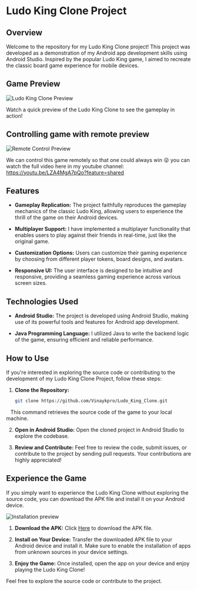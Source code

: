 # Ludo King Clone Project

## Overview

Welcome to the repository for my Ludo King Clone project! This project was developed as a demonstration of my Android app development skills using Android Studio. Inspired by the popular Ludo King game, I aimed to recreate the classic board game experience for mobile devices.

## Game Preview

![Ludo King Clone Preview](https://github.com/Vinaykpro/Ludo_King_Clone/blob/master/ludo_clone_preview.gif)

Watch a quick preview of the Ludo King Clone to see the gameplay in action!

## Controlling game with remote preview

![Remote Control Preview](https://github.com/Vinaykpro/Ludo_King_Clone/blob/master/remotecontrolled.gif)

We can control this game remotely so that one could always win 😜 you can watch the full video here in my youtube channel:
https://youtu.be/LZA4MgA7pQo?feature=shared


## Features

- **Gameplay Replication:** The project faithfully reproduces the gameplay mechanics of the classic Ludo King, allowing users to experience the thrill of the game on their Android devices.

- **Multiplayer Support:** I have implemented a multiplayer functionality that enables users to play against their friends in real-time, just like the original game.

- **Customization Options:** Users can customize their gaming experience by choosing from different player tokens, board designs, and avatars.

- **Responsive UI:** The user interface is designed to be intuitive and responsive, providing a seamless gaming experience across various screen sizes.

## Technologies Used

- **Android Studio:** The project is developed using Android Studio, making use of its powerful tools and features for Android app development.

- **Java Programming Language:** I utilized Java to write the backend logic of the game, ensuring efficient and reliable performance.

## How to Use

If you're interested in exploring the source code or contributing to the development of my Ludo King Clone Project, follow these steps:

1. **Clone the Repository:**
   ```bash
   git clone https://github.com/Vinaykpro/Ludo_King_Clone.git

‎ ‎ ‎ This command retrieves the source code of the game to your local machine.

2. **Open in Android Studio:**
Open the cloned project in Android Studio to explore the codebase.

3. **Review and Contribute:**
Feel free to review the code, submit issues, or contribute to the project by sending pull requests. Your contributions are highly appreciated!

## Experience the Game

If you simply want to experience the Ludo King Clone without exploring the source code, you can download the APK file and install it on your Android device.

![Installation preview](https://github.com/Vinaykpro/Ludo_King_Clone/blob/master/installation_preview.gif)

1. **Download the APK:**
   Click [Here](https://dl.dropboxusercontent.com/scl/fi/1xohp4h0t8t7uuicmfdxf/Ludo-King-Clone-by-Vinaykpro.apk?rlkey=597fiav4fxbfgohvydkvm7mzm&dl=0) to download the APK file.

2. **Install on Your Device:**
   Transfer the downloaded APK file to your Android device and install it. Make sure to enable the installation of apps from unknown sources in your device settings.

3. **Enjoy the Game:**
   Once installed, open the app on your device and enjoy playing the Ludo King Clone!

Feel free to explore the source code or contribute to the project.
